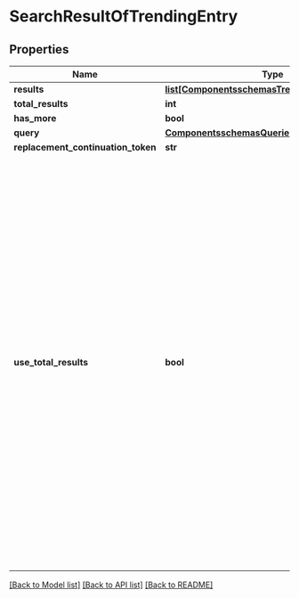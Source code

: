 # SearchResultOfTrendingEntry

## Properties
Name | Type | Description | Notes
------------ | ------------- | ------------- | -------------
**results** | [**list[ComponentsschemasTrendingTrendingEntry]**](ComponentsschemasTrendingTrendingEntry.md) |  | [optional] 
**total_results** | **int** |  | [optional] 
**has_more** | **bool** |  | [optional] 
**query** | [**ComponentsschemasQueriesPagedQuery**](ComponentsschemasQueriesPagedQuery.md) |  | [optional] 
**replacement_continuation_token** | **str** |  | [optional] 
**use_total_results** | **bool** | If useTotalResults is true, then totalResults represents an accurate count.  If False, it does not, and may be estimated/only the size of the current page.  Either way, you should probably always only trust hasMore.  This is a long-held historical throwback to when we used to do paging with known total results.Those queries toasted our database, and we were left to hastily alter our endpoints and create backward-compatible shims, of which useTotalResults is one. | [optional] 

[[Back to Model list]](../README.md#documentation-for-models) [[Back to API list]](../README.md#documentation-for-api-endpoints) [[Back to README]](../README.md)


